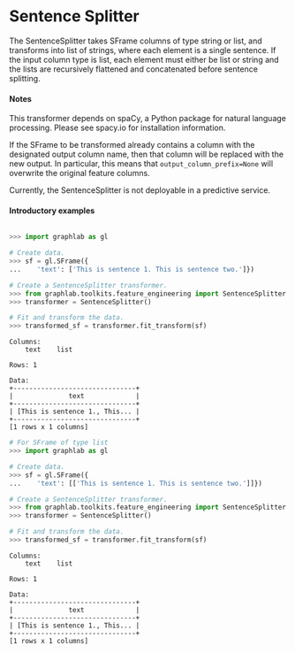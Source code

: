 <script src="../dato/js/recview.js"></script>
# Sentence Splitter

The SentenceSplitter takes SFrame columns of type string or list,
and transforms into list of strings, where each element is a single sentence.
If the input column type is list, each element must either be list or string
and the lists are recursively flattened and concatenated before sentence
splitting.

#### Notes

This transformer depends on spaCy, a Python package for natural language
processing. Please see spacy.io for installation information.

If the SFrame to be transformed already contains a column with the
designated output column name, then that column will be replaced with the
new output. In particular, this means that `output_column_prefix=None` will
overwrite the original feature columns.

Currently, the SentenceSplitter is not deployable in a predictive service. 

#### Introductory examples
```python

>>> import graphlab as gl

# Create data.
>>> sf = gl.SFrame({
...    'text': ['This is sentence 1. This is sentence two.']})

# Create a SentenceSplitter transformer.
>>> from graphlab.toolkits.feature_engineering import SentenceSplitter
>>> transformer = SentenceSplitter()

# Fit and transform the data.
>>> transformed_sf = transformer.fit_transform(sf)
```
```no-highlight
Columns:
    text    list

Rows: 1

Data:
+-------------------------------+
|              text             |
+-------------------------------+
| [This is sentence 1., This... |
+-------------------------------+
[1 rows x 1 columns]
```
```python
# For SFrame of type list
>>> import graphlab as gl

# Create data.
>>> sf = gl.SFrame({
...    'text': [['This is sentence 1. This is sentence two.']]})

# Create a SentenceSplitter transformer.
>>> from graphlab.toolkits.feature_engineering import SentenceSplitter
>>> transformer = SentenceSplitter()

# Fit and transform the data.
>>> transformed_sf = transformer.fit_transform(sf)
```
```no-highlight
Columns:
    text    list

Rows: 1

Data:
+-------------------------------+
|              text             |
+-------------------------------+
| [This is sentence 1., This... |
+-------------------------------+
[1 rows x 1 columns]
```

